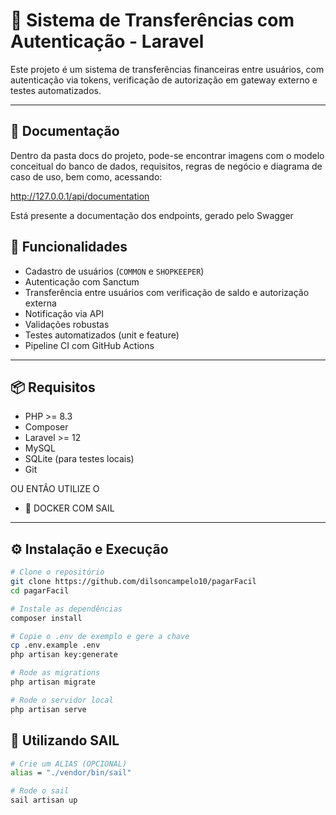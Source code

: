 # 💸 Sistema de Transferências com Autenticação - Laravel

Este projeto é um sistema de transferências financeiras entre usuários, com autenticação via tokens, verificação de autorização em gateway externo e testes automatizados.

---

## 📄 Documentação

Dentro da pasta docs do projeto, pode-se encontrar imagens com o modelo conceitual do banco de dados, requisitos, regras de negócio e diagrama de caso de uso, bem como, acessando:

http://127.0.0.1/api/documentation


Está presente a documentação dos endpoints, gerado pelo Swagger

## 🚀 Funcionalidades

- Cadastro de usuários (`COMMON` e `SHOPKEEPER`)
- Autenticação com Sanctum
- Transferência entre usuários com verificação de saldo e autorização externa
- Notificação via API
- Validações robustas
- Testes automatizados (unit e feature)
- Pipeline CI com GitHub Actions

---

## 📦 Requisitos

- PHP >= 8.3
- Composer
- Laravel >= 12
- MySQL
- SQLite (para testes locais)
- Git

OU ENTÂO UTILIZE O

- 🐋 DOCKER COM SAIL

---

## ⚙️ Instalação e Execução

```bash
# Clone o repositório
git clone https://github.com/dilsoncampelo10/pagarFacil
cd pagarFacil

# Instale as dependências
composer install

# Copie o .env de exemplo e gere a chave
cp .env.example .env
php artisan key:generate

# Rode as migrations
php artisan migrate

# Rode o servidor local
php artisan serve

```
## 🐋 Utilizando SAIL

```bash
# Crie um ALIAS (OPCIONAL)
alias = "./vendor/bin/sail"

# Rode o sail
sail artisan up


```
